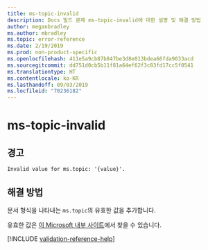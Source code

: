 ```yaml
---
title: ms-topic-invalid
description: Docs 빌드 문제 ms-topic-invalid에 대한 설명 및 해결 방법
author: meganbradley
ms.author: mbradley
ms.topic: error-reference
ms.date: 2/19/2019
ms.prod: non-product-specific
ms.openlocfilehash: 411e5a9cb87b847be3d8e013bdea66fda9033acd
ms.sourcegitcommit: dd751d0cb5b11f81a64ef62f3c83fd17cc5f0541
ms.translationtype: HT
ms.contentlocale: ko-KR
ms.lasthandoff: 09/03/2019
ms.locfileid: "70236182"
---
```

# <a name="ms-topic-invalid"></a>ms-topic-invalid

## <a name="warning"></a>경고

`Invalid value for ms.topic: '{value}'.`

## <a name="resolution"></a>해결 방법

문서 형식을 나타내는 `ms.topic`의 유효한 값을 추가합니다.

유효한 값은 [이 Microsoft 내부 사이트](https://docsmetadatatool.azurewebsites.net/allowlists)에서 찾을 수 있습니다.

<!--make sure to add this file to your includes folder and verify the path-->
[!INCLUDE [validation-reference-help](includes/validation-reference-help.md)]
